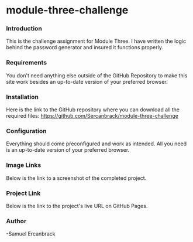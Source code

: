 # module-three-challenge

### Introduction

This is the challenge assignment for Module Three. I have written the logic behind the password generator and insured it functions properly.

### Requirements

You don't need anything else outside of the GitHub Repository to make this site work besides an up-to-date version of your preferred browser.

### Installation

Here is the link to the GitHub repository where you can download all the required files:
https://github.com/Sercanbrack/module-three-challenge

### Configuration

Everything should come preconfigured and work as intended. All you need is an up-to-date version of your preferred browser.

### Image Links

Below is the link to a screenshot of the completed project.


### Project Link

Below is the link to the project's live URL on GitHub Pages.


### Author

-Samuel Ercanbrack